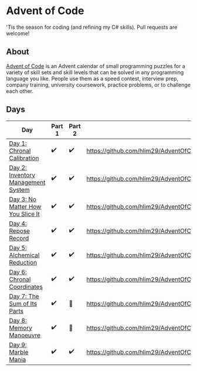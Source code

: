 ﻿ # Advent of Code

 'Tis the season for coding (and refining my C# skills). Pull requests are welcome!

 ## About
 [Advent of Code](https://adventofcode.com) is an Advent calendar of small programming puzzles for a variety of skill sets and skill levels that can be solved in any programming language you like. People use them as a speed contest, interview prep, company training, university coursework, practice problems, or to challenge each other.

 ## Days

 Day|Part 1|Part 2|Source
 -|-|-|-|
[Day 1: Chronal Calibration](https://adventofcode.com/2018/day/1)|✔️|✔️|https://github.com/hlim29/AdventOfCode2018/blob/master/AdventOfCode/Days/DayOne.cs|
[Day 2: Inventory Management System](https://adventofcode.com/2018/day/2)|✔️|✔️|https://github.com/hlim29/AdventOfCode2018/blob/master/AdventOfCode/Days/DayTwo.cs|
[Day 3: No Matter How You Slice It](https://adventofcode.com/2018/day/3)|✔️|✔️|https://github.com/hlim29/AdventOfCode2018/blob/master/AdventOfCode/Days/DayThree.cs|
[Day 4: Repose Record](https://adventofcode.com/2018/day/4)|✔️|✔️|https://github.com/hlim29/AdventOfCode2018/blob/master/AdventOfCode/Days/DayFour.cs|
[Day 5: Alchemical Reduction](https://adventofcode.com/2018/day/5)|✔️|✔️|https://github.com/hlim29/AdventOfCode2018/blob/master/AdventOfCode/Days/DayFive.cs|
[Day 6: Chronal Coordinates](https://adventofcode.com/2018/day/6)|✔️|✔️|https://github.com/hlim29/AdventOfCode2018/blob/master/AdventOfCode/Days/DaySix.cs|
[Day 7: The Sum of Its Parts](https://adventofcode.com/2018/day/7)|✔️|🤔|https://github.com/hlim29/AdventOfCode2018/blob/master/AdventOfCode/Days/DaySeven.cs|
[Day 8: Memory Manoeuvre](https://adventofcode.com/2018/day/8)|✔️|🤔|https://github.com/hlim29/AdventOfCode2018/blob/master/AdventOfCode/Days/DayEight.cs|
[Day 9: Marble Mania](https://adventofcode.com/2018/day/9)|✔️|✔️|https://github.com/hlim29/AdventOfCode2018/blob/master/AdventOfCode/Days/DayFive.cs|
